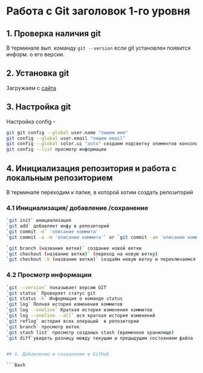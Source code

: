 # Работа с Git заголовок 1-го уровня

## 1. Проверка наличия git

В терминале вып. команду `git --version` если git установлен появится информ. о его версии.

## 2. Установка git

Загружаем с [сайта](https://git-scm.com/)

## 3. Настройка git

Настройка config -

```Bash
git git config --global user.name "пишем имя"
git config --global user.email "пишем email"
git config --global color.ui "auto" создаем подсветку элементов консоли
git config --list просмотр информации

```

## 4. Инициализация репозитория и работа с локальным репозиторием

В терминале переходим к папке, в которой хотим создать репозиторий

### 4.1 Инициализация/ добавление /сохранение

```Bash
`git init` инициализация
`git add` добавляет инфу в репозиторий
`git commit -m` 'описание коммита'
`git commit -a -m 'описание коммита'` or `git commit -am 'описание коммита'` - Добавит инфу и commit! Работает только с ранее добавленным файлом через команду add!!!

`git branch (название ветки)` создание новой ветки
`git checkout (название ветки)` (переход на новую ветку)
`git checkout -b (название ветки)` создаём новую ветку и переключаемся на неё
```

### 4.2 Просмотр информации

````Bash
`git --version` показывает версию GIT
`git status` Проверяет статус git
`git status -h` Информация о команде status
`git log` Полная история изменения коммитов
`git log --oneline` Краткая история изменения коммитов
`git log --oneline --all` вся краткая история изменений
`git reflog` история всех операций  в репозитории
`git branch` просмотр веток
`git stash list` просмотр созданых stash (временное хранилище)
`git diff`увидеть разницу между текущим и предыдущим состоянием файла


## 5. Добавление и сохранение в GitHab

```Bash


````
